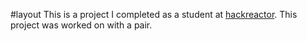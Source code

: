 #layout
This is a project I completed as a student at [hackreactor](http://hackreactor.com). This project was worked on with a pair.